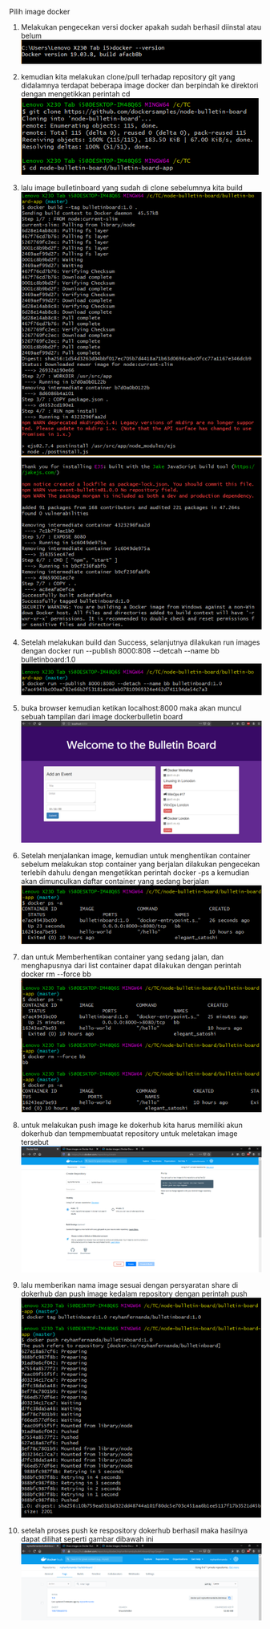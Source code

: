 Pilih image docker

1. Melakukan pengecekan versi docker apakah sudah berhasil diinstal atau belum
![image](https://github.com/reyhanfernanda/UTS-tcc-175610078/blob/master/gambar-01.png) 

2. kemudian kita melakukan clone/pull terhadap repository git yang didalamnya terdapat beberapa image docker dan berpindah ke direktori dengan mengetikkan perintah cd 
![image](https://github.com/reyhanfernanda/UTS-tcc-175610078/blob/master/gambar-07.png) 

3. lalu image bulletinboard yang sudah di clone sebelumnya kita build
![image](https://github.com/reyhanfernanda/UTS-tcc-175610078/blob/master/gambar-08.png)
![image](https://github.com/reyhanfernanda/UTS-tcc-175610078/blob/master/gambar-09.png)

4. Setelah melakukan build dan Success, selanjutnya dilakukan run images dengan docker run --publish 8000:808 --detcah --name bb bulletinboard:1.0
![image](https://github.com/reyhanfernanda/UTS-tcc-175610078/blob/master/gambar-10.png)

5. buka browser kemudian ketikan localhost:8000 maka akan muncul sebuah tampilan dari image dockerbulletin board
![image](https://github.com/reyhanfernanda/UTS-tcc-175610078/blob/master/gambar-12.png)

6. Setelah menjalankan image, kemudian  untuk menghentikan container sebelum melakukan stop container yang berjalan dilakukan pengecekan terlebih dahulu dengan mengetikkan perintah docker -ps a kemudian akan dimunculkan daftar container yang sedang berjalan
![image](https://github.com/reyhanfernanda/UTS-tcc-175610078/blob/master/gambar-11.png)

7. dan untuk Memberhentikan container yang sedang jalan, dan menghapusnya dari list container dapat dilakukan dengan perintah docker rm --force bb
![image](https://github.com/reyhanfernanda/UTS-tcc-175610078/blob/master/gambar-13.png)

8. untuk melakukan push image ke dokerhub kita harus memiliki akun dokerhub dan tempmembuatat repository untuk meletakan image tersebut
![image](https://github.com/reyhanfernanda/UTS-tcc-175610078/blob/master/gambar-14.png)

9. lalu memberikan nama image sesuai dengan persyaratan share di dokerhub dan push image kedalam repository dengan perintah push
![image](https://github.com/reyhanfernanda/UTS-tcc-175610078/blob/master/gambar-15.png)

10. setelah proses push ke respository dokerhub berhasil maka hasilnya dapat dilihat seperti gambar dibawah ini
![image](https://github.com/reyhanfernanda/UTS-tcc-175610078/blob/master/gambar-16.png)
